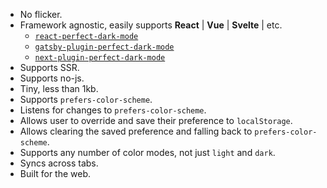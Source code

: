 - No flicker.
- Framework agnostic, easily supports **React** | **Vue** | **Svelte** | etc.
  - [`react-perfect-dark-mode`](#react-perfect-dark-mode)
  - [`gatsby-plugin-perfect-dark-mode`](#gatsby-plugin-perfect-dark-mode)
  - [`next-plugin-perfect-dark-mode`](#next-plugin-perfect-dark-mode)
- Supports SSR.
- Supports no-js.
- Tiny, less than 1kb.
- Supports `prefers-color-scheme`.
- Listens for changes to `prefers-color-scheme`.
- Allows user to override and save their preference to `localStorage`.
- Allows clearing the saved preference and falling back to `prefers-color-scheme`.
- Supports any number of color modes, not just `light` and `dark`.
- Syncs across tabs.
- Built for the web.
